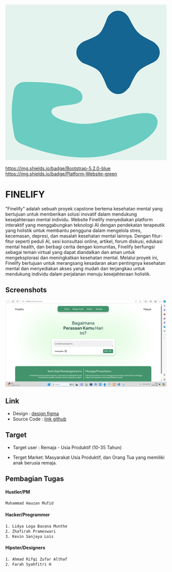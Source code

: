 
![Logo](assets/finelfy.png)

https://img.shields.io/badge/Bootstrap-5.2.0-blue https://img.shields.io/badge/Platform-Website-green

# FINELIFY


"Finelify" adalah sebuah proyek capstone bertema kesehatan mental yang bertujuan untuk memberikan solusi inovatif dalam mendukung kesejahteraan mental individu. Website Finelify menyediakan platform interaktif yang menggabungkan teknologi AI dengan pendekatan terapeutik yang holistik untuk membantu pengguna dalam mengelola stres, kecemasan, depresi, dan masalah kesehatan mental lainnya. Dengan fitur-fitur seperti peduli AI, sesi konsultasi online, artikel, forum diskusi, edukasi mental health, dan berbagi cerita dengan komunitas, Finelify berfungsi sebagai teman virtual yang dapat diandalkan dan aman untuk mengeksplorasi dan meningkatkan kesehatan mental. Melalui proyek ini, Finelify bertujuan untuk merangsang kesadaran akan pentingnya kesehatan mental dan menyediakan akses yang mudah dan terjangkau untuk mendukung individu dalam perjalanan menuju kesejahteraan holistik.

## Screenshots

![App Screenshot](assets/ssweb.png)


## Link

 - Design : [design figma](https://www.figma.com/file/LCnsj0QNUt8yPSvmyFZj2F/Wireframe-%26-Prototype?type=design&node-id=2%3A2&mode=design&t=KrCnOrajRH65Pwd2-1)
 - Source Code : [link github](https://github.com/hexafour-micro-project/finelify)



## Target
- Target user : Remaja - Usia Produktif (10-35 Tahun)

- Terget Market: Masyarakat Usia Produktif, dan Orang Tua yang memiliki anak berusia remaja.
## Pembagian Tugas

#### Hustler/PM
    Muhammad Hauzan Mufid
#### Hacker/Programmer

    1. Lidya Loga Basana Munthe
    2. Zhafirah Prameswari 
    3. Kevin Sanjaya Lois

#### Hipster/Designers

    1. Ahmad Rifqi Zufar Althaf
    2. Farah Syahfitri H